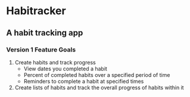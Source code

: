 # Habitracker
## A habit tracking app
### Version 1 Feature Goals
  1. Create habits and track progress
     * View dates you completed a habit
     * Percent of completed habits over a specified period of time
     * Reminders to complete a habit at specified times
  2. Create lists of habits and track the overall progress of habits within it
